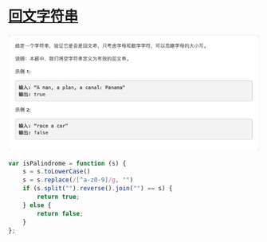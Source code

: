 # [回文字符串](https://leetcode-cn.com/explore/interview/card/top-interview-questions-easy/5/strings/36/)

![isPalindrome](./imgs/isPalindrome.png)

```js
var isPalindrome = function (s) {
    s = s.toLowerCase()
    s = s.replace(/[^a-z0-9]/g, "")
    if (s.split("").reverse().join("") == s) {
        return true;
    } else {
        return false;
    }
};
```